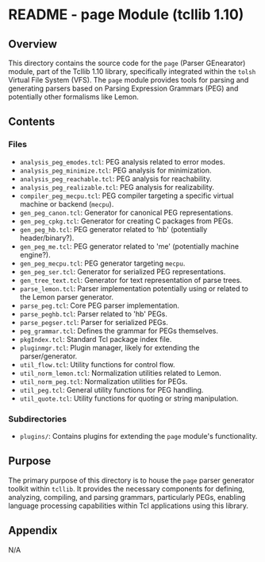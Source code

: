# README - page Module (tcllib 1.10)

## Overview

This directory contains the source code for the `page` (Parser GEnearator) module, part of the Tcllib 1.10 library, specifically integrated within the `tolsh` Virtual File System (VFS). The `page` module provides tools for parsing and generating parsers based on Parsing Expression Grammars (PEG) and potentially other formalisms like Lemon.

## Contents

### Files

- `analysis_peg_emodes.tcl`: PEG analysis related to error modes.
- `analysis_peg_minimize.tcl`: PEG analysis for minimization.
- `analysis_peg_reachable.tcl`: PEG analysis for reachability.
- `analysis_peg_realizable.tcl`: PEG analysis for realizability.
- `compiler_peg_mecpu.tcl`: PEG compiler targeting a specific virtual machine or backend (`mecpu`).
- `gen_peg_canon.tcl`: Generator for canonical PEG representations.
- `gen_peg_cpkg.tcl`: Generator for creating C packages from PEGs.
- `gen_peg_hb.tcl`: PEG generator related to 'hb' (potentially header/binary?).
- `gen_peg_me.tcl`: PEG generator related to 'me' (potentially machine engine?).
- `gen_peg_mecpu.tcl`: PEG generator targeting `mecpu`.
- `gen_peg_ser.tcl`: Generator for serialized PEG representations.
- `gen_tree_text.tcl`: Generator for text representation of parse trees.
- `parse_lemon.tcl`: Parser implementation potentially using or related to the Lemon parser generator.
- `parse_peg.tcl`: Core PEG parser implementation.
- `parse_peghb.tcl`: Parser related to 'hb' PEGs.
- `parse_pegser.tcl`: Parser for serialized PEGs.
- `peg_grammar.tcl`: Defines the grammar for PEGs themselves.
- `pkgIndex.tcl`: Standard Tcl package index file.
- `pluginmgr.tcl`: Plugin manager, likely for extending the parser/generator.
- `util_flow.tcl`: Utility functions for control flow.
- `util_norm_lemon.tcl`: Normalization utilities related to Lemon.
- `util_norm_peg.tcl`: Normalization utilities for PEGs.
- `util_peg.tcl`: General utility functions for PEG handling.
- `util_quote.tcl`: Utility functions for quoting or string manipulation.

### Subdirectories

- `plugins/`: Contains plugins for extending the `page` module's functionality.

## Purpose

The primary purpose of this directory is to house the `page` parser generator toolkit within `tcllib`. It provides the necessary components for defining, analyzing, compiling, and parsing grammars, particularly PEGs, enabling language processing capabilities within Tcl applications using this library.

## Appendix

N/A 